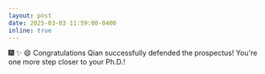 ```yaml
---
layout: post
date: 2025-03-03 11:59:00-0400
inline: true
---
```


:fireworks: :sparkles: :smile: Congratulations Qian successfully defended the prospectus! You're one more step closer to your Ph.D.!
